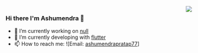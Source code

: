 <img  align='right' src="https://github-readme-stats.vercel.app/api?username=ashumendra77&count_private=true&show_icons=true&title_color=ffffff&icon_color=bb2acf&text_color=daf7dc&bg_color=151515">

### Hi there I'm Ashumendra 👋

- 🔭 I’m currently working on [null](https://github.com/ashumendra77)
- 🌱 I’m currently developing with [flutter](https://flutter.dev/)
- 📫 How to reach me: ![Email: [ashumendrapratap77](ashumendrapratap77@gmail.com)]


<!--
**ashumendra77/ashumendra77** is a ✨ _special_ ✨ repository because its `README.md` (this file) appears on your GitHub profile.

Here are some ideas to get you started:



- 🔭 I’m currently working on ...
- 🌱 I’m currently learning ...
- 👯 I’m looking to collaborate on ...
- 🤔 I’m looking for help with ...
- 💬 Ask me about ...
- 📫 How to reach me: ...
- 😄 Pronouns: ...
- ⚡ Fun fact: ...
-->
